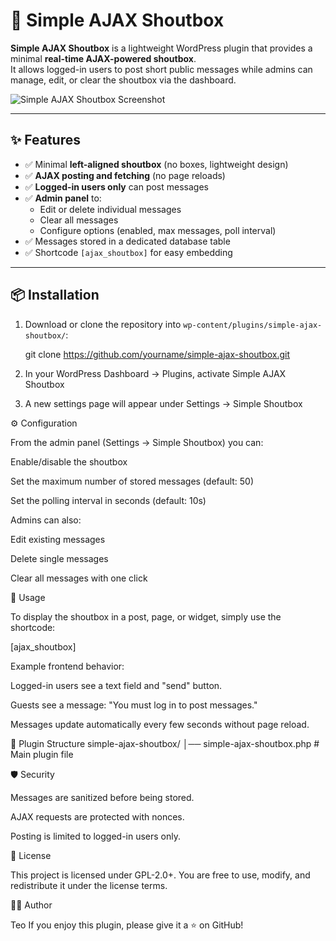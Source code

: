 # 💬 Simple AJAX Shoutbox

**Simple AJAX Shoutbox** is a lightweight WordPress plugin that provides a minimal **real-time AJAX-powered shoutbox**.  
It allows logged-in users to post short public messages while admins can manage, edit, or clear the shoutbox via the dashboard.

![Simple AJAX Shoutbox Screenshot](screenshot.png)

---

## ✨ Features

- ✅ Minimal **left-aligned shoutbox** (no boxes, lightweight design)  
- ✅ **AJAX posting and fetching** (no page reloads)  
- ✅ **Logged-in users only** can post messages  
- ✅ **Admin panel** to:
  - Edit or delete individual messages  
  - Clear all messages  
  - Configure options (enabled, max messages, poll interval)  
- ✅ Messages stored in a dedicated database table  
- ✅ Shortcode `[ajax_shoutbox]` for easy embedding  

---

## 📦 Installation

1. Download or clone the repository into `wp-content/plugins/simple-ajax-shoutbox/`:

   git clone https://github.com/yourname/simple-ajax-shoutbox.git
2. In your WordPress Dashboard → Plugins, activate Simple AJAX Shoutbox

3. A new settings page will appear under Settings → Simple Shoutbox

⚙️ Configuration

From the admin panel (Settings → Simple Shoutbox) you can:

Enable/disable the shoutbox

Set the maximum number of stored messages (default: 50)

Set the polling interval in seconds (default: 10s)

Admins can also:

Edit existing messages

Delete single messages

Clear all messages with one click

🚀 Usage

To display the shoutbox in a post, page, or widget, simply use the shortcode:

[ajax_shoutbox]


Example frontend behavior:

Logged-in users see a text field and "send" button.

Guests see a message: "You must log in to post messages."

Messages update automatically every few seconds without page reload.

📂 Plugin Structure
simple-ajax-shoutbox/
│── simple-ajax-shoutbox.php   # Main plugin file

🛡️ Security

Messages are sanitized before being stored.

AJAX requests are protected with nonces.

Posting is limited to logged-in users only.

📜 License

This project is licensed under GPL-2.0+.
You are free to use, modify, and redistribute it under the license terms.

👨‍💻 Author

Teo
If you enjoy this plugin, please give it a ⭐ on GitHub!
